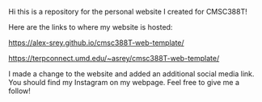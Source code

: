 Hi this is a repository for the personal website I created for CMSC388T!

Here are the links to where my website is hosted:

https://alex-srey.github.io/cmsc388T-web-template/

https://terpconnect.umd.edu/~asrey/cmsc388T-web-template/

I made a change to the website and added an additional social media link. You should find my Instagram on my webpage. Feel free to give me a follow!

